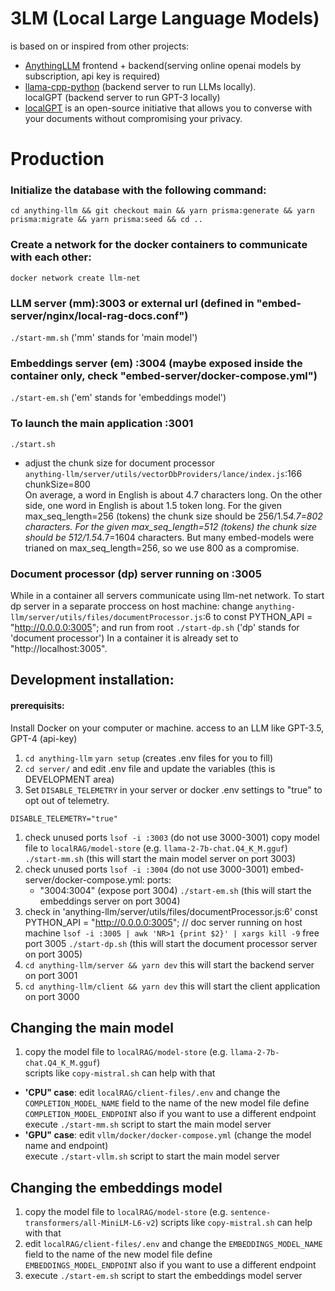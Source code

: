 # 3LM (Local Large Language Models)
is based on or inspired from other projects:  
* [AnythingLLM](https://github.com/Mintplex-Labs/anything-llm) frontend + backend(serving online openai models by subscription, api key is required)  
* [llama-cpp-python](https://github.com/abetlen/llama-cpp-python) (backend server to run LLMs locally).  
localGPT (backend server to run GPT-3 locally)  
* [localGPT](https://github.com/PromtEngineer/localGPT) is an open-source initiative that allows you to converse with your documents without compromising your privacy. 


# Production
### Initialize the database with the following command:
`cd anything-llm && git checkout main && yarn prisma:generate && yarn prisma:migrate && yarn prisma:seed && cd ..`  

### Create a network for the docker containers to communicate with each other:
`docker network create llm-net`

### LLM server (mm):3003 or external url (defined in "embed-server/nginx/local-rag-docs.conf")
`./start-mm.sh` ('mm' stands for 'main model')

### Embeddings server (em)  :3004 (maybe exposed inside the container only, check "embed-server/docker-compose.yml") 
`./start-em.sh` ('em' stands for 'embeddings model')

### To launch the main application :3001
`./start.sh`
* adjust the chunk size for document processor  
 `anything-llm/server/utils/vectorDbProviders/lance/index.js`:166   chunkSize=800  
On average, a word in English is about 4.7 characters long. 
On the other side, one word in English is about 1.5 token long.
For the given max_seq_length=256 (tokens) the chunk size should be 256/1.5*4.7=802 characters. 
For the given max_seq_length=512 (tokens) the chunk size should be 512/1.5*4.7=1604 characters. 
But many embed-models were trianed on max_seq_length=256, so we use 800 as a compromise.

### Document processor (dp) server running on :3005
While in a container all servers communicate using llm-net network.
To start dp server in a separate proccess on host machine:
change `anything-llm/server/utils/files/documentProcessor.js`:6 to const PYTHON_API = "http://0.0.0.0:3005";
and run from root `./start-dp.sh` ('dp' stands for 'document processor')
In a container it is already set to "http://localhost:3005".



## Development installation:
#### prerequisits:
  Install Docker on your computer or machine.
  access to an LLM like GPT-3.5, GPT-4 (api-key)
1. `cd anything-llm`  `yarn setup` (creates .env files for you to fill)
1. `cd server/` and edit .env file and update the variables (this is DEVELOPMENT area)
1. Set `DISABLE_TELEMETRY` in your server or docker .env settings to "true" to opt out of telemetry.
```
DISABLE_TELEMETRY="true"
```

1. check unused ports  `lsof -i :3003` (do not use 3000-3001)
   copy model file to `localRAG/model-store` (e.g. `llama-2-7b-chat.Q4_K_M.gguf`)
   `./start-mm.sh`  (this will start the main model server on port 3003)
1. check unused ports  `lsof -i :3004` (do not use 3000-3001)
   embed-server/docker-compose.yml: 
    ports:
      - "3004:3004" (expose port 3004)
   `./start-em.sh` (this will start the embeddings server on port 3004)
1. check in 'anything-llm/server/utils/files/documentProcessor.js:6'
    const PYTHON_API = "http://0.0.0.0:3005";  //  doc server running on host machine
    `lsof -i :3005 | awk 'NR>1 {print $2}' | xargs kill -9` free port 3005
   `./start-dp.sh` (this will start the document processor server on port 3005)
1. `cd anything-llm/server && yarn dev` this will start the backend server on port 3001
1. `cd anything-llm/client && yarn dev` this will start the client application on port 3000


## Changing the main model

1. copy the model file to `localRAG/model-store` (e.g. `llama-2-7b-chat.Q4_K_M.gguf`)  
   scripts like `copy-mistral.sh` can help with that
* **'CPU" case**: edit `localRAG/client-files/.env` and change the `COMPLETION_MODEL_NAME` field to the name of the new    model file
               define `COMPLETION_MODEL_ENDPOINT` also if you want to use a different endpoint  
               execute `./start-mm.sh` script to start the main model server
*   **'GPU" case**: edit `vllm/docker/docker-compose.yml` (change the model name and endpoint)  
               execute `./start-vllm.sh` script to start the main model server


## Changing the embeddings model

1. copy the model file to `localRAG/model-store` (e.g. `sentence-transformers/all-MiniLM-L6-v2`)
   scripts like `copy-mistral.sh` can help with that
1. edit `localRAG/client-files/.env` and change the `EMBEDDINGS_MODEL_NAME` field to the name of the new model file
   define `EMBEDDINGS_MODEL_ENDPOINT` also if you want to use a different endpoint
1. execute `./start-em.sh` script to start the embeddings model server


